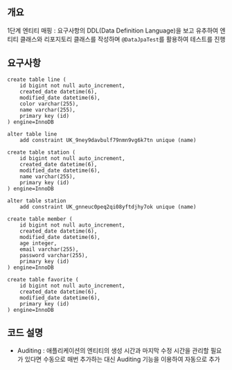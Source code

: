 ## 개요
1단계 엔티티 매핑 : 요구사항의 DDL(Data Definition Language)을 보고 유추하여 엔티티 클래스와 리포지토리 클래스를 작성하며 `@DataJpaTest`를 활용하여 테스트를 진행

## 요구사항

```
create table line (
    id bigint not null auto_increment,
    created_date datetime(6),
    modified_date datetime(6),
    color varchar(255),
    name varchar(255),
    primary key (id)
) engine=InnoDB

alter table line
    add constraint UK_9ney9davbulf79nmn9vg6k7tn unique (name)
```

```
create table station (
    id bigint not null auto_increment,
    created_date datetime(6),
    modified_date datetime(6),
    name varchar(255),
    primary key (id)
) engine=InnoDB

alter table station 
    add constraint UK_gnneuc0peq2qi08yftdjhy7ok unique (name)
```

```
create table member (
    id bigint not null auto_increment,
    created_date datetime(6),
    modified_date datetime(6),
    age integer,
    email varchar(255),
    password varchar(255),
    primary key (id)
) engine=InnoDB
```

```
create table favorite (
    id bigint not null auto_increment,
    created_date datetime(6),
    modified_date datetime(6),
    primary key (id)
) engine=InnoDB
```

## 코드 설명
- Auditing : 애플리케이션의 엔티티의 생성 시간과 마지막 수정 시간을 관리할 필요가 있다면 수동으로 매번 추가하는 대신 Auditing 기능을 이용하여 자동으로 추가
```

```


